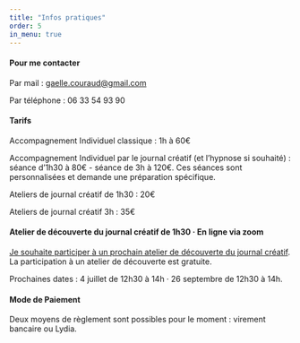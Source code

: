 ```yaml
---
title: "Infos pratiques"
order: 5
in_menu: true
---
```

#### Pour me contacter 
Par mail : [gaelle.couraud@gmail.com](mailto:gaelle.couraud@gmail.com) 

Par téléphone : 06 33 54 93 90

#### Tarifs

Accompagnement Individuel classique : 1h à 60€

Accompagnement Individuel par le journal créatif (et l’hypnose si souhaité) : séance d’1h30 à 80€ - séance de 3h à 120€. 
Ces séances sont personnalisées et demande une préparation spécifique. 

Ateliers de journal créatif de 1h30 : 20€

Ateliers de journal créatif 3h : 35€

#### Atelier de découverte du journal créatif de 1h30 · En ligne via zoom
[Je souhaite participer à un prochain atelier de découverte du journal créatif](https://form.jotform.com/240452708060045). La participation à un atelier de découverte est gratuite. 

Prochaines dates : 4 juillet de 12h30 à 14h · 26 septembre de 12h30 à 14h.

#### Mode de Paiement 
Deux moyens de règlement sont possibles pour le moment : virement bancaire ou Lydia. 